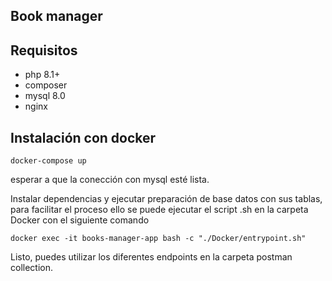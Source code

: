 ## Book manager

## Requisitos
- php 8.1+
- composer
- mysql 8.0
- nginx

## Instalación con docker
``` 
docker-compose up
```
esperar a que la conección con mysql esté lista.

Instalar dependencias y ejecutar preparación de base datos con sus tablas, para facilitar el proceso ello se puede ejecutar el script .sh en la carpeta Docker con el siguiente comando

```
docker exec -it books-manager-app bash -c "./Docker/entrypoint.sh"
```

Listo, puedes utilizar los diferentes endpoints en la carpeta postman collection.